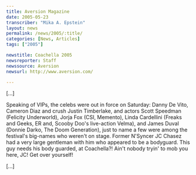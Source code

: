 ```yaml
---
title: Aversion Magazine
date: 2005-05-23
transcriber: "Mika A. Epstein"
layout: news
permalink: /news/2005/:title/
categories: [News, Articles]
tags: ["2005"]

newstitle: Coachella 2005
newsreporter: Staff
newssource: Aversion
newsurl: http://www.aversion.com/

---
```


[...]

Speaking of VIPs, the celebs were out in force on Saturday: Danny De Vito, Cameron Diaz and crush Justin Timberlake, and actors Scott Speedman (Felicity Underworld), Jorja Fox (CSI, Memento), Linda Cardellini (Freaks and Geeks, ER and, Scooby Doo's live-action Velma), and James Duval (Donnie Darko, The Doom Generation), just to name a few were among the festival's big-names who weren't on stage. Former N'Syncer JC Chasez had a very large gentleman with him who appeared to be a bodyguard. This guy needs his body guarded, at Coachella?! Ain't nobody tryin' to mob you here, JC! Get over yourself!

[...]
